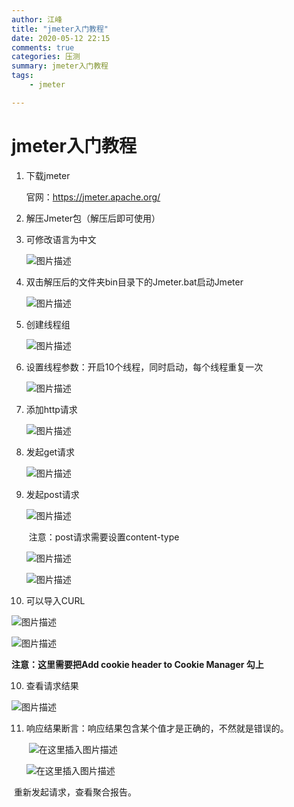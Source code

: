 ```yaml
---
author: 江峰
title: "jmeter入门教程"
date: 2020-05-12 22:15
comments: true
categories: 压测
summary: jmeter入门教程
tags: 
	- jmeter

---
```


<meta name="referrer" content="no-referrer" />

# jmeter入门教程

1. 下载jmeter

   官网：https://jmeter.apache.org/

2. 解压Jmeter包（解压后即可使用）

3. 可修改语言为中文

   ![图片描述](https://img-blog.csdnimg.cn/c9ea2f2fae0e4806bebfdc3e7ecad347.png)

4. 双击解压后的文件夹bin目录下的Jmeter.bat启动Jmeter

   ![图片描述](https://img-blog.csdnimg.cn/6a719791901e437590603276a6cedfb7.png#pic_center)

5. 创建线程组

   ![图片描述](https://img-blog.csdnimg.cn/4380a774fbf3434c882fdb52761a6a4e.png)

6. 设置线程参数：开启10个线程，同时启动，每个线程重复一次

   ![图片描述](https://img-blog.csdnimg.cn/ed9ae8dac6a84651b340353c22a3e413.png)

7. 添加http请求

   ![图片描述](https://img-blog.csdnimg.cn/a2f0e74ab3434f17b44fc1ebba739e13.png)

8. 发起get请求

   ![图片描述](https://img-blog.csdnimg.cn/165e4d0459984b65872369baa1221a6f.png)

9. 发起post请求

   ![图片描述](https://img-blog.csdnimg.cn/656f2ec789af4612861a48217a1a78d5.png)

   ​	注意：post请求需要设置content-type

   ![图片描述](https://img-blog.csdnimg.cn/d3e49a6bd7e14893a5f38d438bb8ff48.png)

   ![图片描述](https://img-blog.csdnimg.cn/62028f9ed2f2439bb1c8d873a39a3d5f.png)

10. 可以导入CURL

   ![图片描述](https://img-blog.csdnimg.cn/e0135ad476f64f8e91c4d5526755b755.png)

   ![图片描述](https://img-blog.csdnimg.cn/0574069ddab74ebca284cd2785ea28a3.png)

**注意：这里需要把Add cookie header to Cookie Manager 勾上**

10. 查看请求结果

![图片描述](https://img-blog.csdnimg.cn/694cb95c84e646d8b0888b27202fc59a.png#pic_center)

11. 响应结果断言：响应结果包含某个值才是正确的，不然就是错误的。

    ​		![在这里插入图片描述](https://img-blog.csdnimg.cn/2908b2034b744f8fae64abb83385dcca.png#pic_center)

    ![在这里插入图片描述](https://img-blog.csdnimg.cn/7b195c98783b43888d58450e7c1a8b94.png#pic_center)

    

​		重新发起请求，查看聚合报告。
